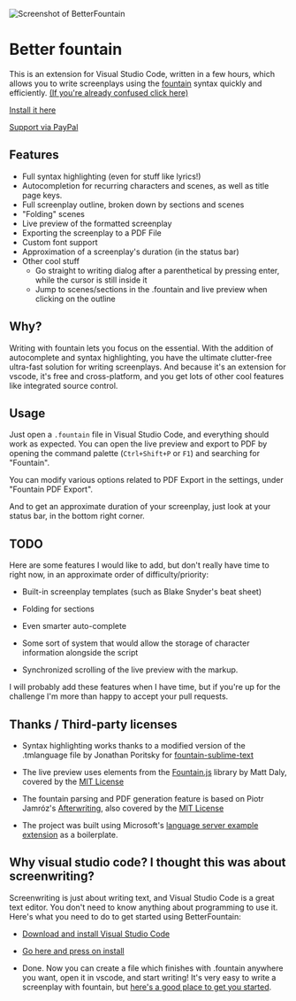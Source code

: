 ![Screenshot of BetterFountain](https://i.imgur.com/mEAK9Xj.jpg)

# Better fountain

This is an extension for Visual Studio Code, written in a few hours, which allows you to write screenplays using the [fountain](https://fountain.io/) syntax quickly and efficiently. [(If you're already confused click here)](https://github.com/piersdeseilligny/betterfountain/blob/master/FAQ.md)

[Install it here](https://marketplace.visualstudio.com/items?itemName=piersdeseilligny.betterfountain)

[Support via PayPal](https://www.paypal.me/piersdeseilligny/)

## Features

* Full syntax highlighting (even for stuff like lyrics!)
* Autocompletion for recurring characters and scenes, as well as title page keys.
* Full screenplay outline, broken down by sections and scenes
* "Folding" scenes
* Live preview of the formatted screenplay
* Exporting the screenplay to a PDF File
* Custom font support
* Approximation of a screenplay's duration (in the status bar)
* Other cool stuff
    * Go straight to writing dialog after a parenthetical by pressing enter, while the cursor is still inside it
    * Jump to scenes/sections in the .fountain and live preview when clicking on the outline


## Why?

Writing with fountain lets you focus on the essential. With the addition of autocomplete and syntax highlighting, you have the ultimate clutter-free ultra-fast solution for writing screenplays. And because it's an extension for vscode, it's free and cross-platform, and you get lots of other cool features like integrated source control.

## Usage

Just open a `.fountain` file in Visual Studio Code, and everything should work as expected. You can open the live preview and export to PDF by opening the command palette (`Ctrl+Shift+P` or `F1`) and searching for "Fountain".

You can modify various options related to PDF Export in the settings, under "Fountain PDF Export".

And to get an approximate duration of your screenplay, just look at your status bar, in the bottom right corner.

## TODO

Here are some features I would like to add, but don't really have time to right now, in an approximate order of difficulty/priority:

* Built-in screenplay templates (such as Blake Snyder's beat sheet)

* Folding for sections

* Even smarter auto-complete

* Some sort of system that would allow the storage of character information alongside the script

* Synchronized scrolling of the live preview with the markup.

I will probably add these features when I have time, but if you're up for the challenge I'm more than happy to accept your pull requests.

## Thanks / Third-party licenses

* Syntax highlighting works thanks to a modified version of the .tmlanguage file by Jonathan Poritsky for [fountain-sublime-text](https://github.com/poritsky/fountain-sublime-text)

* The live preview uses elements from the [Fountain.js](https://github.com/mattdaly/Fountain.js) library by Matt Daly, covered by the [MIT License](https://github.com/mattdaly/Fountain.js/blob/master/LICENSE.md)

* The fountain parsing and PDF generation feature is based on Piotr Jamróz's [Afterwriting](https://github.com/ifrost/afterwriting-labs), also covered by the [MIT License](https://github.com/ifrost/afterwriting-labs)

* The project was built using Microsoft's [language server example extension](https://github.com/Microsoft/vscode-extension-samples/tree/master/lsp-sample) as a boilerplate.

## Why visual studio code? I thought this was about screenwriting?

Screenwriting is just about writing text, and Visual Studio Code is a great text editor. You don't need to know anything about programming to use it. Here's what you need to do to get started using BetterFountain:

* [Download and install Visual Studio Code](https://code.visualstudio.com/)

* [Go here and press on install](https://marketplace.visualstudio.com/items?itemName=piersdeseilligny.betterfountain)

* Done. Now you can create a file which finishes with .fountain anywhere you want, open it in vscode, and start writing! It's very easy to write a screenplay with fountain, but [here's a good place to get you started](https://fountain.io/).
